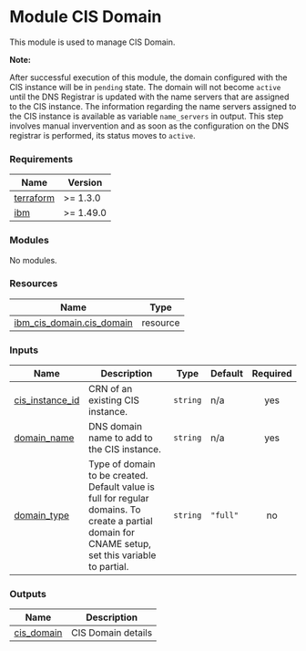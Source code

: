# Module CIS Domain

This module is used to manage CIS Domain.

**Note:**

After successful execution of this module, the domain configured with the CIS instance will be in `pending` state. The domain will not become `active` until the DNS Registrar is updated with the name servers that are assigned to the CIS instance. The information regarding the name servers assigned to the CIS instance is available as variable `name_servers` in output. This step involves manual invervention and as soon as the configuration on the DNS registrar is performed, its status moves to `active`.

<!-- BEGINNING OF PRE-COMMIT-TERRAFORM DOCS HOOK -->
### Requirements

| Name | Version |
|------|---------|
| <a name="requirement_terraform"></a> [terraform](#requirement\_terraform) | >= 1.3.0 |
| <a name="requirement_ibm"></a> [ibm](#requirement\_ibm) | >= 1.49.0 |

### Modules

No modules.

### Resources

| Name | Type |
|------|------|
| [ibm_cis_domain.cis_domain](https://registry.terraform.io/providers/IBM-Cloud/ibm/latest/docs/resources/cis_domain) | resource |

### Inputs

| Name | Description | Type | Default | Required |
|------|-------------|------|---------|:--------:|
| <a name="input_cis_instance_id"></a> [cis\_instance\_id](#input\_cis\_instance\_id) | CRN of an existing CIS instance. | `string` | n/a | yes |
| <a name="input_domain_name"></a> [domain\_name](#input\_domain\_name) | DNS domain name to add to the CIS instance. | `string` | n/a | yes |
| <a name="input_domain_type"></a> [domain\_type](#input\_domain\_type) | Type of domain to be created. Default value is full for regular domains. To create a partial domain for CNAME setup, set this variable to partial. | `string` | `"full"` | no |

### Outputs

| Name | Description |
|------|-------------|
| <a name="output_cis_domain"></a> [cis\_domain](#output\_cis\_domain) | CIS Domain details |
<!-- END OF PRE-COMMIT-TERRAFORM DOCS HOOK -->
